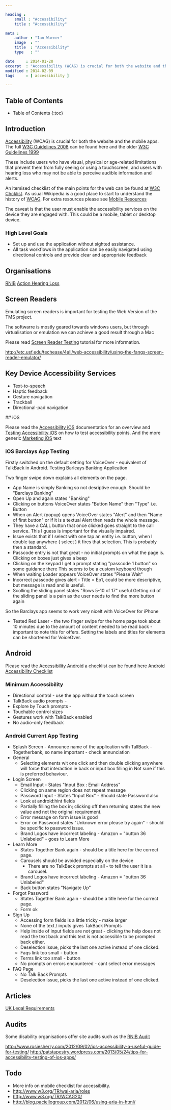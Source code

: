 ```yaml
---

heading :
    small : "Accessibility"
    title : "Accessibility"

meta :
    author : "Ian Warner"
    image  : ""
    title  : "Accessibility"
    type   : ""

date     : 2014-01-20
excerpt  : "Accessibility (WCAG) is crucial for both the website and the mobile apps."
modified : 2014-02-09
tags     : [ accessibility ]

---
```


## Table of Contents
* Table of Contents
{:toc}

## Introduction

[Accessibility][] (WCAG) is crucial for both the website and the mobile apps.
The full [W3C Guidelines 2008][] can be found here and the older
[W3C Guidelines 1999][]

These include users who have visual, physical or age-related limitations that prevent
them from fully seeing or using a touchscreen, and users with hearing loss who may
not be able to perceive audible information and alerts.

An itemised checklist of the main points for the web can be found at [W3C Chcklist][].
As usual Wikipedia is a good place to start to understand the history of [WCAG][].
For extra resources please see [Mobile Resources][]

The caveat is that the user must enable the accessibility services on the device
they are engaged with. This could be a mobile, tablet or desktop device.

### High Level Goals

* Set up and use the application without sighted assistance.
* All task workflows in the application can be easily navigated using directional
controls and provide clear and appropriate feedback

## Organisations

[RNIB][]
[Action Hearing Loss][]

## Screen Readers

Emulating screen readers is important for testing the Web Version of the TMS
project.

The softwarre is mostly geared towards windows users, but through virtualisation
or emulation we can achieve a good result through a Mac

Please read [Screen Reader Testing][] tutorial for more information.

http://etc.usf.edu/techease/4all/web-accessibility/using-the-fangs-screen-reader-emulator/

## Key Device Accessibility Services

* Text-to-speech
* Haptic feedback
* Gesture navigation
* Trackball
* Directional-pad navigation

## iOS

Please read the [Accessibility iOS][] documentation for an overview and
[Testing Accessibility iOS][] on how to test accessibility points.
And the more generic [Marketing iOS][] text

### iOS Barclays App Testing

Firstly switched on the default setting for VoiceOver - equivalent of TalkBack in Android.
Testing Barlcays Banking Application

Two finger swipe down explains all elements on the page.

* App Name is simply Banking so not desriptive enough. Should be "Barclays Banking"
* Open Up and again states "Banking"
* Clicking on buttons VoiceOver states "Button Name" then "Type" i.e. Button
* When an Alert (popup) opens VoiceOver states "Alert" and then "Name of first button"
  or if it is a textual Alert then reads the whole message.
* They have a CALL button that once clicked goes straight to the call service.
  This I guess is important for the visually impaired.
* Issue exists that if I select with one tap an entity i.e. button, when I double tap
  anywhere ( select ) it fires that selection. This is probably then a standard.
* Passcode entry is not that great - no initial prompts on what the page is.
  Clicking on boxes just gives a beep
* Clicking on the keypad I get a prompt stating "passcode 1 button" so some guidance there
  This seems to be a custom keyboard though
* When waiting Loader appears VoiceOver states "Please Wait"
* Incorrect passcode gives alert - Title = Ep1, could be more descriptive, but message is read
  and is useful.
* Scolling the sliding panel states "Rows 5-10 of 17" useful
  Getting rid of the sliding panel is a pain as the user needs to find the more button again

So the Barclays app seems to work very nicelt with VoiceOver for iPhone

* Tested Red Laser - the two finger swipe for the home page took about 10 minutes due
  to the amount of content needed to be read back - important to note this for
  offers. Setting the labels and titles for elements can be shortened for VoiceOver.

## Android

Please read the [Accessibility Android][] a checklist can be found here
[Android Accessibility Checklist][]

### Minimum Accessibility

* Directional control - use the app without the touch screen
* TalkBack audio prompts -
* Explore by Touch prompts -
* Touchable control sizes
* Gestures work with TalkBack enabled
* No audio-only feedback

### Android Current App Testing

* Splash Screen - Announce name of the application with TallBack - Togetherbank, so name important - check annunciation
* General
    * Selecting elements wit one click and then double clicking anywhere will force that interaction ie back or input box filling in
      Not sure if this is preferred behaviour.
* Login Screen
    * Email Input - States "Input Box : Email Address"
    * Clicking on same region does not repeat message
    * Password Input - States "Input Box" - Should state Password also
    * Look at android:hint fields
    * Partially filling the box in; clicking off then returning states the new value and not the original requirement.
    * Error message on form issue is good
    * Error on Password states "Unknown error please try again" - should be specific to password issue.
    * Brand Logos have incorrect labeling - Amazon = "button 36 Unlabeled" - goes to Learn More
* Learn More
    * States Together Bank again - should be a title here for the correct page.
    * Carousels should be avoided especially on the device
        * There are no TalkBack prompts at all - to tell the user it is a carousel.
    * Brand Logos have incorrect labeling - Amazon = "button 36 Unlabeled"
    * Back button states "Navigate Up"
* Forgot Password
    * States Together Bank again - should be a title here for the correct page.
    * Form ok
* Sign Up
    * Accessing form fields is a little tricky - make larger
    * None of the text / inputs gives TakBack Prompts
    * Help inside of input fields are not great - clicking the help does not read the text back
      and this text is not accessible to be prompted back either.
    * Deselection issue, picks the last one active instead of one clicked.
    * Faqs link too small - button
    * Terms link too small - button
    * No prompts on errors encountered - cant select error messages
* FAQ Page
    * No Talk Back Prompts
    * Deselection issue, picks the last one active instead of one clicked.

## Articles

[UK Legal Requirements][]

## Audits

Some disability organisations offer site audits such as the [RNIB Audit][]

http://www.rosiesherry.com/2012/09/02/ios-accessibility-a-useful-guide-for-testing/
http://patstapestry.wordpress.com/2013/05/24/tips-for-accessibility-testing-of-ios-apps/

## Todo

* More info on mobile checklist for accessibility.
* http://www.w3.org/TR/wai-aria/roles
* http://www.w3.org/TR/WCAG20/
* http://blog.paciellogroup.com/2012/06/using-aria-in-html/

[Accessibility]:http://www.w3.org/WAI/
[WCAG]:http://en.wikipedia.org/wiki/Web_Content_Accessibility_Guidelines
[W3C Guidelines 2008]:http://www.w3.org/TR/WCAG20/
[W3C Guidelines 1999]:http://www.w3.org/TR/WAI-WEBCONTENT/
[W3C Chcklist]:http://www.w3.org/TR/WAI-WEBCONTENT/full-checklist.html
[Accessibility iOS]:https://developer.apple.com/library/ios/documentation/UserExperience/Conceptual/iPhoneAccessibility/Introduction/Introduction.html
[Testing Accessibility iOS]:https://developer.apple.com/library/ios/technotes/TestingAccessibilityOfiOSApps/TestingtheAccessibilityofiOSApps/TestingtheAccessibilityofiOSApps.html
[Marketing iOS]:https://developer.apple.com/technologies/ios/accessibility.html
[Accessibility Android]:http://developer.android.com/guide/topics/ui/accessibility/index.html
[Android Accessibility Checklist]:http://developer.android.com/guide/topics/ui/accessibility/checklist.html
[UK Legal Requirements]:http://www.webcredible.co.uk/user-friendly-resources/web-accessibility/uk-website-legal-requirements.shtml
[RNIB Audit]:http://www.rnib.org.uk/professionals/webaccessibility/services/siteaudits/Pages/site_audits.aspx
[Mobile Resources]:http://www.iheni.com/mobile-accessibility-guidelines/
[RNIB]:http://www.rnib.org.uk/
[Action Hearing Loss]:http://www.actiononhearingloss.org.uk/
[Screen Reader Testing]:http://www.iheni.com/screen-reader-testing/